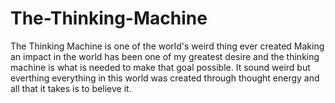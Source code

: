 # The-Thinking-Machine
The Thinking Machine is one of the world's weird thing ever created
Making an impact in the world has been one of my greatest desire and the thinking machine is what is needed to make that goal possible.
It sound weird but everthing everything in this world was created through thought energy and all that it takes is to believe it.
